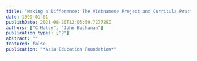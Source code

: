 ```yaml
---
title: "Making a Difference: The Vietnamese Project and Curricula Practice-a Longitudinal Study"
date: 1999-01-01
publishDate: 2021-08-20T12:05:59.727729Z
authors: ["C Halse", "John Buchanan"]
publication_types: ["2"]
abstract: ""
featured: false
publication: "*Asia Education Foundation*"
---
```


